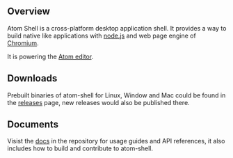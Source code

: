 ## Overview

Atom Shell is a cross-platform desktop application shell. It provides a way to
build native like applications with [node.js](http://nodejs.org) and web page
engine of [Chromium](http://www.chromium.org).

It is powering the [Atom editor](https://github.com/atom/atom).

## Downloads

Prebuilt binaries of atom-shell for Linux, Window and Mac could be found in the
[releases](https://github.com/atom/atom-shell/releases) page, new releases would
also be published there.

## Documents

Visist the [docs](https://github.com/atom/atom-shell/tree/master/docs) in the
repository for usage guides and API references, it also includes how to build
and contribute to atom-shell.
